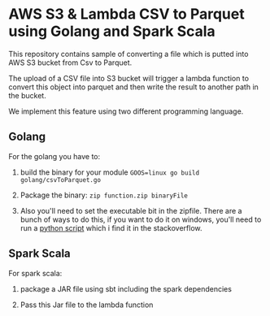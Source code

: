 # AWS S3 & Lambda CSV to Parquet using Golang and Spark Scala

This repository contains sample of converting  a file which is putted into AWS S3 bucket from Csv to Parquet.

The upload of a CSV file into S3 bucket will trigger a lambda function to convert this object into parquet and then write the result to another path in the bucket.

We implement this feature using two different programming language.

## Golang

For the golang you have to:

1. build the binary for your module
    `GOOS=linux go build golang/csvToParquet.go`

2. Package the binary:
    `zip function.zip binaryFile`

3. Also you'll need to set the executable bit in the zipfile. There are a bunch of ways to do this, if you want to do it on windows, you'll need to run a [python script](./golang/script.py) which i find it in the stackoverflow.

## Spark Scala

For spark scala:

1. package a JAR file using sbt including the spark dependencies

2. Pass this Jar file to the lambda function
